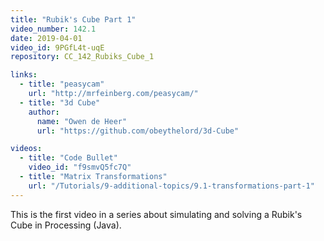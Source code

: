 ```yaml
---
title: "Rubik's Cube Part 1"
video_number: 142.1
date: 2019-04-01
video_id: 9PGfL4t-uqE
repository: CC_142_Rubiks_Cube_1

links:
  - title: "peasycam"
    url: "http://mrfeinberg.com/peasycam/"
  - title: "3d Cube"
    author:
      name: "Owen de Heer"
      url: "https://github.com/obeythelord/3d-Cube"

videos:
  - title: "Code Bullet"
    video_id: "f9smvQ5fc7Q"
  - title: "Matrix Transformations"
    url: "/Tutorials/9-additional-topics/9.1-transformations-part-1"
---
```


This is the first video in a series about simulating and solving a Rubik's Cube in Processing (Java).

